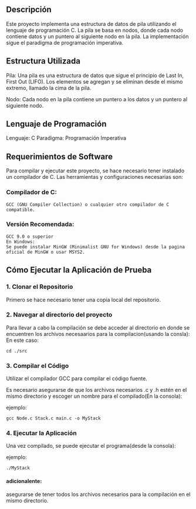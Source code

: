 ## Descripción
Este proyecto implementa una estructura de datos de pila utilizando el lenguaje de programación C. La pila se basa en nodos, donde cada nodo contiene datos y un puntero al siguiente nodo en la pila. La implementación sigue el paradigma de programación imperativa.

## Estructura Utilizada
Pila: Una pila es una estructura de datos que sigue el principio de Last In, First Out (LIFO). Los elementos se agregan y se eliminan desde el mismo extremo, llamado la cima de la pila.

Nodo: Cada nodo en la pila contiene un puntero a los datos y un puntero al siguiente nodo.

## Lenguaje de Programación

Lenguaje: C
Paradigma: Programación Imperativa

## Requerimientos de Software

Para compilar y ejecutar este proyecto, se hace necesario tener instalado un compilador de C. Las herramientas y configuraciones necesarias son:

### Compilador de C:
    GCC (GNU Compiler Collection) o cualquier otro compilador de C compatible.
### Versión Recomendada:
    GCC 9.0 o superior
    En Windows:
    Se puede instalar MinGW (Minimalist GNU for Windows) desde la pagina oficial de MinGW o usar MSYS2.
## Cómo Ejecutar la Aplicación de Prueba

### 1. Clonar el Repositorio

Primero se hace necesario tener una copia local del repositorio.

### 2. Navegar al directorio del proyecto

Para llevar a cabo la compilación se debe acceder al directorio en donde se encuentren los archivos necesaarios para la compilacion(usando la consla):
En este caso:

    cd ./src

### 3. Compilar el Código

Utilizar el compilador GCC para compilar el código fuente. 

Es necesario asegurarse de que los archivos necesarios .c y .h estén en el mismo directorio y escoger un nombre para el compilado(En la consola):

ejemplo:

    gcc Node.c Stack.c main.c -o MyStack

### 4. Ejecutar la Aplicación

Una vez compilado, se puede ejecutar el programa(desde la consola):

ejemplo:

    ./MyStack

#### adicionalente:
asegurarse de tener todos los archivos necesarios para la compilación en el mismo directorio.